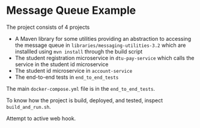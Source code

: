 # Message Queue Example

The project consists of 4 projects

- A Maven library for some utilities providing an abstraction to accessing the message queue in `libraries/messaging-utilities-3.2` which are installled using `mvn install` through the build script
- The student registration microservice in `dtu-pay-service` which calls the service in the student id microservice 
- The student id microservice in `account-service` 
- The end-to-end tests in `end_to_end_tests`

The main `docker-compose.yml` file is in the `end_to_end_tests`.

To know how the project is build, deployed, and tested, inspect `build_and_run.sh`.

Attempt to active web hook.